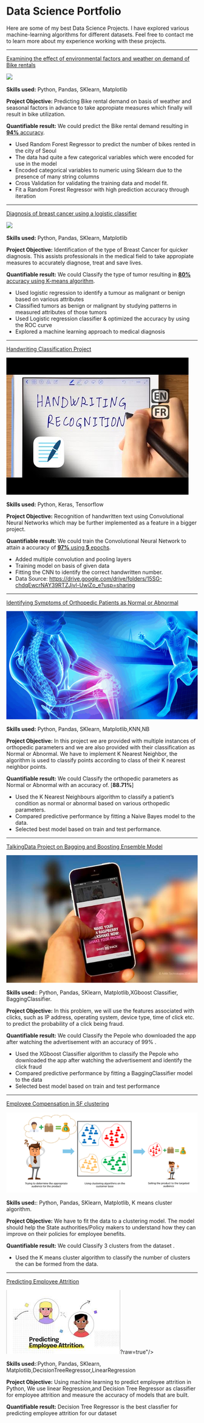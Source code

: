 # Data Science Portfolio

Here are some of my best Data Science Projects. I have explored various machine-learning algorithms for different datasets. Feel free to contact me to learn more about my experience working with these projects.

***

[Examining the effect of environmental factors and weather on demand of Bike rentals](https://github.com/fadhilayosof/linear-regression-project)

<img src="images/seoul-bikes.jpeg?raw=true"/>

**Skills used:** Python, Pandas, SKlearn, Matplotlib

**Project Objective:** Predicting Bike rental demand on basis of weather and seasonal factors in advance to take appropiate measures which finally will result in bike utilization.

**Quantifiable result:** We could predict the Bike rental demand resulting in [**94%** accuracy](https://github.com/fadhilayosof/linear-regression-project).

- Used Random Forest Regressor to predict the number of bikes rented in the city of Seoul
- The data had quite a few categorical variables which were encoded for use in the model
- Encoded categorical variables to numeric using Sklearn due to the presence of many string columns
- Cross Validation for validating the training data and model fit.
- Fit a Random Forest Regressor with high prediction accuracy through iteration

***

[Diagnosis of breast cancer using a logistic classifier](https://github.com/fadhilayosof/Knn_Nb_Project1)

<img src="images/breast-cancer.jpeg?raw=true"/>

**Skills used:** Python, Pandas, SKlearn, Matplotlib

**Project Objective:** Identification of the type of Breast Cancer for quicker diagnosis. This assists professionals in the medical field to take appropiate measures to accurately diagnose, treat and save lives. 

**Quantifiable result:** We could Classify the type of tumor resulting in [**80%** accuracy using K-means algorithm](https://github.com/suvo-gh/Orthopedic-Patients-Classification).

- Used logistic regression to identify a tumour as malignant or benign based on various attributes
- Classified tumors as benign or malignant by studying patterns in measured attributes of those tumors
- Used Logistic regression classifier & optimized the accuracy by using the ROC curve
- Explored a machine learning approach to medical diagnosis

***

[Handwriting Classification Project](https://github.com/fadhilayosof/hand_writting_recognition_project.)

<img src="images/Handwriting.jpg?raw=true"/>

**Skills used:** Python, Keras, Tensorflow

**Project Objective:** Recognition of handwritten text using Convolutional Neural Networks which may be further implemented as a feature in a bigger project.

**Quantifiable result:** We could train the Convolutional Neural Network to attain a accuracy of [**97%** using **5** epochs](https://github.com/fadhilayosof/hand_writting_recognition_project.).

- Added multiple convolution and pooling layers
- Training model on basis of given data
- Fitting the CNN to identify the correct handwritten number.
- Data Source: https://drive.google.com/drive/folders/15SG-chdqEwcrNAY39RTZJjvl-UwiZo_e?usp=sharing

***

[Identifying Symptoms of Orthopedic Patients as Normal or Abnormal](https://github.com/fadhilayosof/Knn_Nb_Project1/blob/main/Knn_Nb_Project.ipynb)

<img src="Orthopedics.png?raw=true"/>

**Skills used:** Python, Pandas, SKlearn, Matplotlib,KNN,NB

**Project Objective:** In this project we are provided with multiple instances of orthopedic parameters and we are also provided with their classification as Normal or Abnormal. We have to implement K Nearest Neighbor, the algorithm is used to classify points according to class of their K nearest neighbor points. 

**Quantifiable result:** We could Classify the orthopedic parameters as Normal or Abnormal with an accuracy of. [**88.71%**]

- Used the K Nearest Neighbours algorithm to classify a patient’s condition as normal or abnormal based on various orthopedic parameters.
- Compared predictive performance by fitting a Naive Bayes model to the data.
- Selected best model based on train and test performance.

***

[TalkingData Project on Bagging and Boosting Ensemble Model](https://github.com/fadhilayosof/Bagging_Boosting_Project/blob/main/Bagging_Boosting_Project.ipynb)

<img src="Mobile.jpeg?raw=true"/>

**Skills used:**: Python, Pandas, SKlearn, Matplotlib,XGboost Classifier, BaggingClassifier.

**Project Objective:** In this problem, we will use the features associated with clicks, such as IP address, operating system, device type, time of click etc. to predict the probability of a click being fraud.

**Quantifiable result:** We could Classify the Pepole who downloaded the app after watching the advertisement with an accuracy of 99% .

- Used the XGboost Classifier algorithm to classify the Pepole who downloaded the app after watching the advertisement and identify the click fraud
- Compared predictive performance by fitting a BaggingClassifier model to the data
- Selected best model based on train and test performance

***
[Employee Compensation in SF clustering ](https://github.com/fadhilayosof/k-means-project/blob/main/Copy_of_k_means_project.ipynb)

<img src="clusters.png?raw=true"/>

**Skills used:**: Python, Pandas, SKlearn, Matplotlib, K means cluster algorithm.

**Project Objective:**  We have to fit the data to a clustering model. The model should help the State authorities/Policy makers to understand how they can improve on their policies for employee benefits.

**Quantifiable result:** We could Classify 3 clusters from the dataset .

- Used the K means cluster algorithm to classify the number of clusters the can be formed from the data.

***

[Predicting Employee Attrition ](https://github.com/fadhilayosof/Suicide-Rates-Overview-1985-to-2016-project)

<img src="images/employee Attrition.jfif?raw=true"/>?raw=true"/>

**Skills used:**:Python, Pandas, SKlearn, Matplotlib,DecisionTreeRegressor,LinearRegression

**Project Objective:** Using machine learning to predict employee attrition in Python,   We use linear Regression,and Decision Tree Regressor as classifier for employee attrition and measure the accuracy of models that are built.

**Quantifiable result:** Decision Tree Regressor is the best classfier for predicting employee attrition for our dataset




